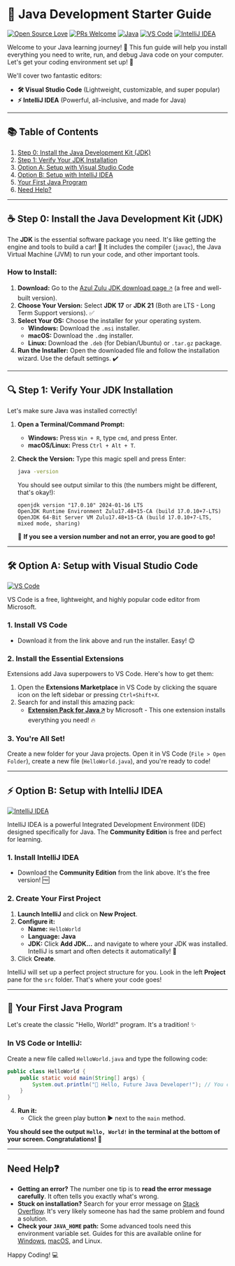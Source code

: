 # 🎯 Java Development Starter Guide

[![Open Source Love](https://badges.frapsoft.com/os/v2/open-source.svg?v=103)](https://github.com/your-username/your-repo-name)
[![PRs Welcome](https://img.shields.io/badge/PRs-welcome-brightgreen.svg?style=flat)](http://makeapullrequest.com)
[![Java](https://img.shields.io/badge/Java-%23ED8B00.svg?style=flat&logo=openjdk&logoColor=white)](https://java.com)
[![VS Code](https://img.shields.io/badge/VS_Code-007ACC?style=flat&logo=visual-studio-code&logoColor=white)](https://code.visualstudio.com/)
[![IntelliJ IDEA](https://img.shields.io/badge/IntelliJ_IDEA-000000?style=flat&logo=intellij-idea&logoColor=white)](https://www.jetbrains.com/idea/)

Welcome to your Java learning journey! 👋 This fun guide will help you install everything you need to write, run, and debug Java code on your computer. Let's get your coding environment set up! 🚀

We'll cover two fantastic editors:
*   **🛠️ Visual Studio Code** (Lightweight, customizable, and super popular)
*   **⚡ IntelliJ IDEA** (Powerful, all-inclusive, and made for Java)

---

## 📚 Table of Contents
1.  [Step 0: Install the Java Development Kit (JDK)](https://github.com/ankittroy-21/Learnovate/blob/main/Installation/README.md#-step-0-install-the-java-development-kit-jdk)
2.  [Step 1: Verify Your JDK Installation](#step-1-verify-your-jdk-installation)
3.  [Option A: Setup with Visual Studio Code](#option-a-setup-with-visual-studio-code)
4.  [Option B: Setup with IntelliJ IDEA](#option-b-setup-with-intellij-idea)
5.  [Your First Java Program](#your-first-java-program)
6.  [Need Help?](#need-help)

---

## ☕ Step 0: Install the Java Development Kit (JDK)

The **JDK** is the essential software package you need. It's like getting the engine and tools to build a car! 🚗 It includes the compiler (`javac`), the Java Virtual Machine (JVM) to run your code, and other important tools.

### How to Install:
1.  **Download:** Go to the [Azul Zulu JDK download page 🡥](https://www.azul.com/downloads/?package=jdk) (a free and well-built version).
2.  **Choose Your Version:** Select **JDK 17** or **JDK 21** (Both are LTS - Long Term Support versions). ✅
3.  **Select Your OS:** Choose the installer for your operating system.
    *   **Windows:** Download the `.msi` installer.
    *   **macOS:** Download the `.dmg` installer.
    *   **Linux:** Download the `.deb` (for Debian/Ubuntu) or `.tar.gz` package.
4.  **Run the Installer:** Open the downloaded file and follow the installation wizard. Use the default settings. ✔️

---

## 🔍 Step 1: Verify Your JDK Installation

Let's make sure Java was installed correctly!

1.  **Open a Terminal/Command Prompt:**
    *   **Windows:** Press `Win + R`, type `cmd`, and press Enter.
    *   **macOS/Linux:** Press `Ctrl + Alt + T`.

2.  **Check the Version:** Type this magic spell and press Enter:
    ```bash
    java -version
    ```
    You should see output similar to this (the numbers might be different, that's okay!):
    ```
    openjdk version "17.0.10" 2024-01-16 LTS
    OpenJDK Runtime Environment Zulu17.48+15-CA (build 17.0.10+7-LTS)
    OpenJDK 64-Bit Server VM Zulu17.48+15-CA (build 17.0.10+7-LTS, mixed mode, sharing)
    ```
    🎉 **If you see a version number and not an error, you are good to go!**

---

## 🛠️ Option A: Setup with Visual Studio Code

[![VS Code](https://img.shields.io/badge/Download-VS_Code-007ACC?style=for-the-badge&logo=visual-studio-code&logoColor=white)](https://code.visualstudio.com/download)

VS Code is a free, lightweight, and highly popular code editor from Microsoft.

### 1. Install VS Code
*   Download it from the link above and run the installer. Easy! 😊

### 2. Install the Essential Extensions
Extensions add Java superpowers to VS Code. Here's how to get them:

1.  Open the **Extensions Marketplace** in VS Code by clicking the square icon on the left sidebar or pressing `Ctrl+Shift+X`.
2.  Search for and install this amazing pack:
    *   [**Extension Pack for Java 🡥**](https://marketplace.visualstudio.com/items?itemName=vscjava.vscode-java-pack) by Microsoft - This one extension installs everything you need! 🔥

### 3. You're All Set!
Create a new folder for your Java projects. Open it in VS Code (`File > Open Folder`), create a new file (`HelloWorld.java`), and you're ready to code!

---

## ⚡ Option B: Setup with IntelliJ IDEA

[![IntelliJ IDEA](https://img.shields.io/badge/Download-IntelliJ_IDEA_CE-000000?style=for-the-badge&logo=intellij-idea&logoColor=white)](https://www.jetbrains.com/idea/download/)

IntelliJ IDEA is a powerful Integrated Development Environment (IDE) designed specifically for Java. The **Community Edition** is free and perfect for learning.

### 1. Install IntelliJ IDEA
*   Download the **Community Edition** from the link above. It's the free version! 🆓

### 2. Create Your First Project
1.  **Launch IntelliJ** and click on **New Project**.
2.  **Configure it:**
    *   **Name:** `HelloWorld`
    *   **Language:** **Java**
    *   **JDK:** Click **Add JDK...** and navigate to where your JDK was installed. IntelliJ is smart and often detects it automatically! 🤖
3.  Click **Create**.

IntelliJ will set up a perfect project structure for you. Look in the left **Project** pane for the `src` folder. That's where your code goes!

---

## 🚀 Your First Java Program

Let's create the classic "Hello, World!" program. It's a tradition! ✨

### In VS Code or IntelliJ:
Create a new file called `HelloWorld.java` and type the following code:

```java
public class HelloWorld {
    public static void main(String[] args) {
        System.out.println("🎉 Hello, Future Java Developer!"); // You can change this message!
    }
}
```
4.  **Run it:**
    *   Click the green play button ▶️ next to the `main` method.

**You should see the output `Hello, World!` in the terminal at the bottom of your screen. Congratulations! 🎉**

---

## Need Help❓

*   **Getting an error?** The number one tip is to **read the error message carefully**. It often tells you exactly what's wrong.
*   **Stuck on installation?** Search for your error message on [Stack Overflow](https://stackoverflow.com/). It's very likely someone has had the same problem and found a solution.
*   **Check your `JAVA_HOME` path:** Some advanced tools need this environment variable set. Guides for this are available online for [Windows](https://www.java.com/en/download/help/path.html), [macOS](https://stackoverflow.com/questions/6588390/where-is-java-home-on-macos-mojave-10-14-to-latest), and Linux.

Happy Coding! 💻
